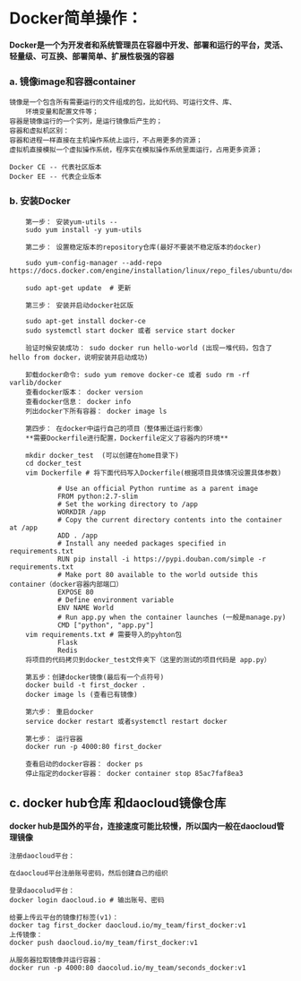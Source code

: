 # Docker简单操作：
**Docker是一个为开发者和系统管理员在容器中开发、部署和运行的平台，灵活、轻量级、可互换、部署简单、扩展性极强的容器**
### a. 镜像image和容器container
	镜像是一个包含所有需要运行的文件组成的包，比如代码、可运行文件、库、
        环境变量和配置文件等；
	容器是镜像运行的一个实列，是运行镜像后产生的；
	容器和虚拟机区别：
	容器和进程一样直接在主机操作系统上运行，不占用更多的资源；
	虚拟机直接模拟一个虚拟操作系统，程序实在模拟操作系统里面运行，占用更多资源；

	Docker CE -- 代表社区版本
	Docker EE -- 代表企业版本

### b. 安装Docker
		第一步： 安装yum-utils -- 
		sudo yum install -y yum-utils 
		
		第二步： 设置稳定版本的repository仓库(最好不要装不稳定版本的docker)
		
		sudo yum-config-manager --add-repo https://docs.docker.com/engine/installation/linux/repo_files/ubuntu/docker.repo
		
		sudo apt-get update  # 更新 
		
		第三步： 安装并启动docker社区版
		
		sudo apt-get install docker-ce
		sudo systemctl start docker 或者 service start docker
		
		验证时候安装成功： sudo docker run hello-world (出现一堆代码，包含了hello from docker，说明安装并启动成功)
		
		卸载docker命令: sudo yum remove docker-ce 或者 sudo rm -rf varlib/docker
		查看docker版本： docker version
		查看docker信息： docker info
		列出docker下所有容器： docker image ls     
		  
		第四步： 在docker中运行自己的项目（整体搬迁运行影像）
		**需要Dockerfile进行配置，Dockerfile定义了容器内的环境**
		
		mkdir docker_test  (可以创建在home目录下)
		cd docker_test
		vim Dockerfile # 将下面代码写入Dockerfile(根据项目具体情况设置具体参数)
				
				# Use an official Python runtime as a parent image
				FROM python:2.7-slim
				# Set the working directory to /app
				WORKDIR /app
				# Copy the current directory contents into the container at /app
				ADD . /app
				# Install any needed packages specified in requirements.txt
				RUN pip install -i https://pypi.douban.com/simple -r requirements.txt
				# Make port 80 available to the world outside this container（docker容器内部端口）
				EXPOSE 80
				# Define environment variable
				ENV NAME World
				# Run app.py when the container launches (一般是manage.py)
				CMD ["python", "app.py"]
		vim requirements.txt # 需要导入的pyhton包
		        Flask
		        Redis
		将项目的代码拷贝到docker_test文件夹下（这里的测试的项目代码是 app.py）
		
		第五步：创建docker镜像(最后有一个点符号)
		docker build -t first_docker .
		docker image ls (查看已有镜像)
		
		第六步： 重启docker
		service docker restart 或者systemctl restart docker
		
		第七步： 运行容器
		docker run -p 4000:80 first_docker
		
		查看启动的docker容器： docker ps
		停止指定的docker容器： docker container stop 85ac7faf8ea3

## c. docker hub仓库 和daocloud镜像仓库
**docker hub是国外的平台，连接速度可能比较慢，所以国内一般在daocloud管理镜像**

	注册daocloud平台：
	
	在daocloud平台注册账号密码，然后创建自己的组织
	
	登录daocolud平台：
	docker login daocloud.io # 输出账号、密码
	
	给要上传云平台的镜像打标签(v1)：
	docker tag first_docker daocloud.io/my_team/first_docker:v1
	上传镜像：
	docker push daocloud.io/my_team/first_docker:v1
	
	从服务器拉取镜像并运行容器：
	docker run -p 4000:80 daocolud.io/my_team/seconds_docker:v1
